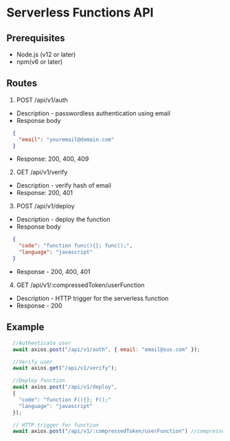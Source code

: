# Serverless Functions API
 
## Prerequisites
* Node.js (v12 or later)
* npm(v6 or later)

## Routes
1. POST /api/v1/auth
* Description - passwordless authentication using email 
* Response body 

```json
  {
    "email": "youremail@domain.com"
  }
```

* Response: 200, 400, 409

2. GET /api/v1/verify
* Description - verify hash of email
* Response: 200, 401

3. POST /api/v1/deploy
* Description - deploy the function
* Response body

```json
  {
    "code": "function func(){}; func();",
    "language": "javascript"
  }
```

* Response - 200, 400, 401

4. GET /api/v1/:compressedToken/userFunction
* Description - HTTP trigger for the serverless function
* Response - 200

## Example
```js
  //Authenticate user
  await axios.post("/api/v1/auth", { email: "email@sus.com" });

  //Verify user
  await axios.get("/api/v1/verify");

  //Deploy function
  await axios.post("/api/v1/deploy", 
  {
    "code": "function F(){}; F();"
    "language": "javascript" 
  });

  // HTTP trigger for function
  await axios.post("/api/v1/:compressedToken/userFunction") //compressed token is the first 10 characters of your hashed email

```